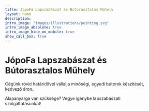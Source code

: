 ```yaml
---
title: JópoFa Lapszabászat és Bútorasztalos Műhely
layout: home
description:
intro_image: "images/illustrations/pointing.svg"
intro_image_absolute: true
intro_image_hide_on_mobile: true
show_call_box: true
---
```


# JópoFa Lapszabászat és Bútorasztalos Műhely

Cégünk rövid határidővel vállalja minőségi, egyedi bútorok készítését, kedvező áron.

Alapanyarga van szüksége? Vegye igénybe lapszabászati szolgáltatásunkat!
